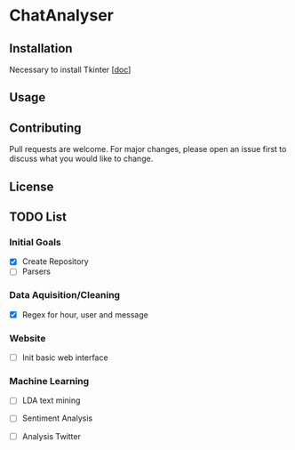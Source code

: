 # ChatAnalyser

## Installation

Necessary to install Tkinter [[doc](https://tkdocs.com/tutorial/install.html)]

## Usage

## Contributing

Pull requests are welcome. For major changes, please open an issue first to discuss what you would like to change.

## License

## TODO List

### Initial Goals

- [X] Create Repository
- [ ] Parsers

### Data Aquisition/Cleaning

- [X] Regex for hour, user and message

### Website

- [ ] Init basic web interface  

### Machine Learning
- [ ] LDA text mining
- [ ] Sentiment Analysis
- [ ] Analysis Twitter


